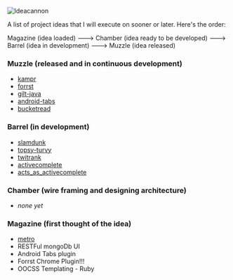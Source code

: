 ![Ideacannon](https://forrst-production.s3.amazonaws.com/posts/snaps/123454/original.png?1323847557 "Ideacannon")

A list of project ideas that I will execute on sooner or later. Here's the order:

Magazine (idea loaded) ---> Chamber (idea ready to be developed) ---> Barrel (idea in development) ---> Muzzle (idea released)

### Muzzle (released and in continuous development)

- [kampr](https://github.com/nitindhar7/kampr)
- [forrst](https://github.com/nitindhar7/forrst)
- [gilt-java](https://github.com/nitindhar7/gilt-java)
- [android-tabs](https://github.com/nitindhar7/android-tabs)
- [bucketread](http://bucketread.basedataapp.com/)

### Barrel (in development)

- [slamdunk](https://github.com/nitindhar7/slamdunk)
- [topsy-turvy](https://github.com/nitindhar7/topsy-turvy)
- [twitrank](https://github.com/nitindhar7/twitrank)
- [activecomplete](https://github.com/nitindhar7/activecomplete)
- [acts_as_activecomplete](https://github.com/nitindhar7/acts_as_activecomplete)

### Chamber (wire framing and designing architecture)

- *none yet*

### Magazine (first thought of the idea)

- [metro](https://github.com/nitindhar7/ideacannon/blob/master/ideas.md)
- RESTFul mongoDb UI
- Android Tabs plugin
- Forrst Chrome Plugin!!!
- OOCSS Templating - Ruby